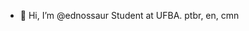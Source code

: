 - 👋 Hi, I’m @ednossaur
Student at UFBA. ptbr, en, cmn

<!---
ednossaur/ednossaur is a ✨ special ✨ repository because its `README.md` (this file) appears on your GitHub profile.
You can click the Preview link to take a look at your changes.
--->

